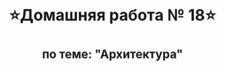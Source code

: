 <h1 align="center">&#11088Домашняя работа № 18&#11088</h1>
<h2 align="center">по теме: "Архитектура"</h2>
